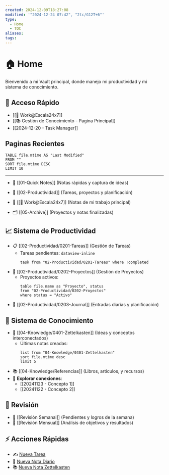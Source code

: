 ```yaml
---
created: 2024-12-09T18:27:08
modified: '"2024-12-24 07:42", "2tc/G12T+6"'
type:
  - Home
  - TOC
aliases: 
tags: 
---
```

# 🏠 Home
Bienvenido a mi Vault principal, donde manejo mi productividad y mi sistema de conocimiento.

## 🌟 Acceso Rápido
- [[👷 Work@Escala24x7]]
- [[📚 Gestión de Conocimiento - Pagina Principal]] 
- [[2024-12-20 - Task Manager]]



## Paginas Recientes
```dataview
TABLE file.mtime AS "Last Modified"
FROM "" 
SORT file.mtime DESC
LIMIT 10
```



------


- 📝 [[01-Quick Notes]] (Notas rápidas y captura de ideas)
- 📅 [[02-Productividad]] (Tareas, proyectos y planificación)
- 💼 [[👷 Work@Escala24x7]] (Notas de mi trabajo principal)

- 🗂️ [[05-Archive]] (Proyectos y notas finalizadas)


## 📈 Sistema de Productividad
- 📋 [[02-Productividad/0201-Tareas]] (Gestión de Tareas)
  - Tareas pendientes: `dataview-inline` 
    ```dataview-inline
    task from "02-Productividad/0201-Tareas" where !completed
    ```
- 📂 [[02-Productividad/0202-Proyectos]] (Gestión de Proyectos)
  - Proyectos activos: 
    ```dataview-inline
    table file.name as "Proyecto", status
    from "02-Productividad/0202-Proyectos"
    where status = "Activo"
    ```
- 📓 [[02-Productividad/0203-Journal]] (Entradas diarias y planificación)


## 🧠 Sistema de Conocimiento
- 📂 [[04-Knowledge/0401-Zettelkasten]] (Ideas y conceptos interconectados)
  - Últimas notas creadas:
    ```dataview-inline
    list from "04-Knowledge/0401-Zettelkasten"
    sort file.mtime desc
    limit 5
    ```
- 📚 [[04-Knowledge/Referencias]] (Libros, artículos, y recursos)
- 🔗 **Explorar conexiones**: 
  - [[20241123 - Concepto 1]]
  - [[20241122 - Concepto 2]]

## 🔄 Revisión
- 📅 [[Revisión Semanal]] (Pendientes y logros de la semana)
- 📅 [[Revisión Mensual]] (Análisis de objetivos y resultados)


## ⚡ Acciones Rápidas
- ✍️ [Nueva Tarea](command:quickadd:add-tarea)
- 📓 [Nueva Nota Diario](command:templater:create-note)
- 📚 [Nueva Nota Zettelkasten](command:quickadd:add-zettel)


